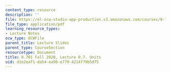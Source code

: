 ```yaml
---
content_type: resource
description: ''
file: https://ol-ocw-studio-app-production.s3.amazonaws.com/courses/8-701-introduction-to-nuclear-and-particle-physics-fall-2020/d1e2eaf1da54ea90e7794214f79b5d75_MIT8_701f20_lec0.7.pdf
file_type: application/pdf
learning_resource_types:
- Lecture Notes
ocw_type: OCWFile
parent_title: Lecture Slides
parent_type: CourseSection
resourcetype: Document
title: 8.701 Fall 2020, Lecture 0.7. Units
uid: d1e2eaf1-da54-ea90-e779-4214f79b5d75
---
```

